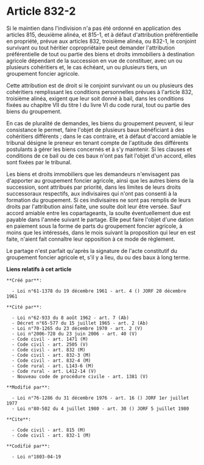 # Article 832-2

Si le maintien dans l'indivision n'a pas été ordonné en application des articles 815, deuxième alinéa, et 815-1, et à défaut
d'attribution préférentielle en propriété, prévue aux articles 832, troisième alinéa, ou 832-1, le conjoint survivant ou tout
héritier copropriétaire peut demander l'attribution préférentielle de tout ou partie des biens et droits immobiliers à
destination agricole dépendant de la succession en vue de constituer, avec un ou plusieurs cohéritiers et, le cas échéant, un
ou plusieurs tiers, un groupement foncier agricole.

Cette attribution est de droit si le conjoint survivant ou un ou plusieurs des cohéritiers remplissant les conditions
personnelles prévues à l'article 832, troisième alinéa, exigent que leur soit donné à bail, dans les conditions fixées au
chapitre VII du titre I du livre VI du code rural, tout ou partie des biens du groupement.

En cas de pluralité de demandes, les biens du groupement peuvent, si leur consistance le permet, faire l'objet de plusieurs
baux bénéficiant à des cohéritiers différents ; dans le cas contraire, et à défaut d'accord amiable le tribunal désigne le
preneur en tenant compte de l'aptitude des différents postulants à gérer les biens concernés et à s'y maintenir. Si les
clauses et conditions de ce bail ou de ces baux n'ont pas fait l'objet d'un accord, elles sont fixées par le tribunal.

Les biens et droits immobiliers que les demandeurs n'envisagent pas d'apporter au groupement foncier agricole, ainsi que les
autres biens de la succession, sont attribués par priorité, dans les limites de leurs droits successoraux respectifs, aux
indivisaires qui n'ont pas consenti à la formation du groupement. Si ces indivisaires ne sont pas remplis de leurs droits par
l'attribution ainsi faite, une soulte doit leur être versée. Sauf accord amiable entre les copartageants, la soulte
éventuellement due est payable dans l'année suivant le partage. Elle peut faire l'objet d'une dation en paiement sous la
forme de parts du groupement foncier agricole, à moins que les intéressés, dans le mois suivant la proposition qui leur en
est faite, n'aient fait connaître leur opposition à ce mode de règlement.

Le partage n'est parfait qu'après la signature de l'acte constitutif du groupement foncier agricole et, s'il y a lieu, du ou
des baux à long terme.

**Liens relatifs à cet article**

	**Créé par**:

	  - Loi n°61-1378 du 19 décembre 1961 - art. 4 () JORF 20 décembre 1961

	**Cité par**:

	  - Loi n°62-933 du 8 août 1962 - art. 7 (Ab)
	  - Décret n°65-577 du 15 juillet 1965 - art. 2 (Ab)
	  - Loi n°70-1265 du 23 décembre 1970 - art. 2 (V)
	  - Loi n°2006-728 du 23 juin 2006 - art. 40 (V)
	  - Code civil - art. 1471 (M)
	  - Code civil - art. 2505 (V)
	  - Code civil - art. 832 (M)
	  - Code civil - art. 832-3 (M)
	  - Code civil - art. 832-4 (M)
	  - Code rural - art. L143-6 (M)
	  - Code rural - art. L412-14 (V)
	  - Nouveau code de procédure civile - art. 1381 (V)

	**Modifié par**:

	  - Loi n°76-1286 du 31 décembre 1976 - art. 16 () JORF 1er juillet 1977
	  - Loi n°80-502 du 4 juillet 1980 - art. 30 () JORF 5 juillet 1980

	**Cite**:

	  - Code civil - art. 815 (M)
	  - Code civil - art. 832-1 (M)

	**Codifié par**:

	  - Loi n°1803-04-19

